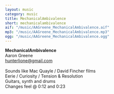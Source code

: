 ```yaml
---
layout: music
category: music
title: MechanicalAmbivalence
short: mechanicalambivalence
aif: "/music/AAGreene_MechanicalAmbivalence.aif"
mp3: "/music/AAGreene_MechanicalAmbivalence.mp3"
ogg: "/music/AAGreene_MechanicalAmbivalence.ogg"
---
```


<b>MechanicalAmbivalence</b><br />
Aaron Greene<br />
<span class="text"><a href="mailto:hunterlione@gmail.com">hunterlione@gmail.com</a></span><br />
<br />
Sounds like Mac Quayle / David Fincher films<br />
Eerie / Curiosity / Tension & Resolution<br />
Guitars, synth and drums<br />
Changes feel @ 0:12 and 0:23